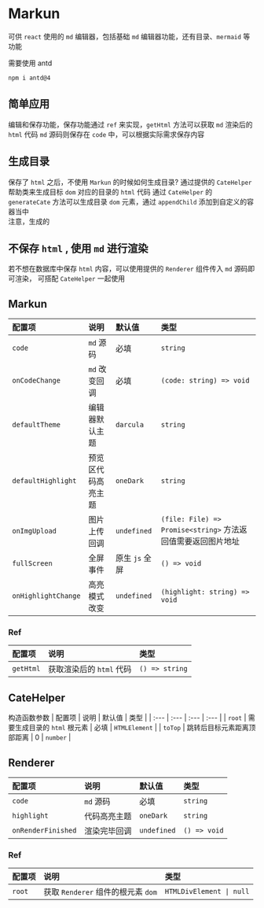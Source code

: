 # Markun
可供 `react` 使用的 `md` 编辑器，包括基础 `md` 编辑器功能，还有目录、`mermaid` 等功能

需要使用 antd
```shell
npm i antd@4
```

## 简单应用
编辑和保存功能，保存功能通过 `ref` 来实现，`getHtml` 方法可以获取 `md` 渲染后的 `html` 代码
`md` 源码则保存在 `code` 中，可以根据实际需求保存内容
<code src="./demo/SimpleDemo.tsx"></code>

## 生成目录
保存了 `html` 之后，不使用 `Markun` 的时候如何生成目录?
通过提供的 `CateHelper` 帮助类来生成目标 `dom` 对应的目录的 `html` 代码
通过 `CateHelper` 的 `generateCate` 方法可以生成目录 `dom` 元素，通过 `appendChild` 添加到自定义的容器当中  
注意，生成的
<code src="./demo/CateDemo.tsx"></code>

## 不保存 `html` , 使用 `md` 进行渲染
若不想在数据库中保存 `html` 内容，可以使用提供的 `Renderer` 组件传入 `md` 源码即可渲染，
可搭配 `CateHelper` 一起使用
<code src="./demo/RendererDemo.tsx"></code>

## Markun
| 配置项 | 说明 | 默认值 | 类型 |
| :--- | :--- | :--- | :--- |
| `code` | `md` 源码 | 必填 | `string` |
| `onCodeChange` | `md` 改变回调 | 必填 | `(code: string) => void` |
| `defaultTheme` | 编辑器默认主题 | `darcula` | `string` |
| `defaultHighlight` | 预览区代码高亮主题 | `oneDark` | `string` |
| `onImgUpload` | 图片上传回调 | `undefined` | `(file: File) => Promise<string>` 方法返回值需要返回图片地址 |
| `fullScreen` | 全屏事件 | 原生 `js` 全屏 | `() => void` |
| `onHighlightChange` | 高亮模式改变 | `undefined` | `(highlight: string) => void` |

### Ref
| 配置项 | 说明 | 类型 |
| :--- | :--- | :--- |
| `getHtml` | 获取渲染后的 `html` 代码 | `() => string` |

## CateHelper
构造函数参数
| 配置项 | 说明 | 默认值 | 类型 |
| :--- | :--- | :--- | :--- |
| `root` | 需要生成目录的 `html` 根元素 | 必填 | `HTMLElement` |
| `toTop` | 跳转后目标元素距离顶部距离 | 0 | `number` |

## Renderer
| 配置项 | 说明 | 默认值 | 类型 |
| :--- | :--- | :--- | :--- |
| `code` | `md` 源码 | 必填 | `string` |
| `highlight` | 代码高亮主题 | `oneDark` | `string` |
| `onRenderFinished` | 渲染完毕回调 | `undefined` | `() => void` |

### Ref
| 配置项 | 说明 | 类型 |
| :--- | :--- | :--- |
| `root` | 获取 `Renderer` 组件的根元素 `dom` | `HTMLDivElement \| null` |

